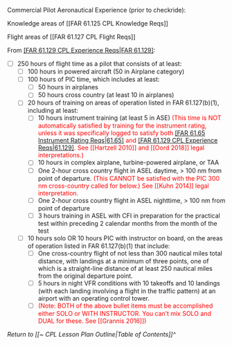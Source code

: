 Commercial Pilot Aeronautical Experience (prior to checkride):

Knowledge areas of [[FAR 61.125 CPL Knowledge Reqs]]

Flight areas of [[FAR 61.127 CPL Flight Reqs]]

From [[FAR 61.129 CPL Experience Reqs|FAR 61.129]](a):
- [ ] 250 hours of flight time as a pilot that consists of at least:
	- [ ] 100 hours in powered aircraft (50 in Airplane category)
	- [ ] 100 hours of PIC time, which includes at least:
		- [ ] 50 hours in airplanes
		- [ ] 50 hours cross country (at least 10 in airplanes)
	- [ ] 20 hours of training on areas of operation listed in FAR 61.127(b)(1), including at least:
		- [ ] 10 hours instrument training (at least 5 in ASE) <span style="color:red;">(This time is NOT automatically satisfied by training for the instrument rating, unless it was specifically logged to satisfy both [[FAR 61.65 Instrument Rating Reqs|61.65]](d) and [[FAR 61.129 CPL Experience Reqs|61.129]](a). See [[Hartzell 2010]] and [[Oord 2018]] legal interpretations.)</span>
		- [ ] 10 hours in complex airplane, turbine-powered airplane, or TAA
		- [ ] One 2-hour cross country flight in ASEL daytime, > 100 nm from point of departure. <span style="color:red;">(This CANNOT be satisfied with the PIC 300 nm cross-country called for below.) See [[Kuhn 2014]] legal interpretation.</span>
		- [ ] One 2-hour cross country flight in ASEL nighttime, > 100 nm from point of departure
		- [ ] 3 hours training in ASEL with CFI in preparation for the practical test within preceding 2 calendar months from the month of the test
	- [ ] 10 hours solo OR 10 hours PIC with instructor on board, on the areas of operation listed in FAR 61.127(b)(1) that include:
		- [ ] One cross-country flight of not less than 300 nautical miles total distance, with landings at a minimum of three points, one of which is a straight-line distance of at least 250 nautical miles from the original departure point.
		- [ ] 5 hours in night VFR conditions with 10 takeoffs and 10 landings (with each landing involving a flight in the traffic pattern) at an airport with an operating control tower.
		- [ ] <span style="color:red;">(Note: BOTH of the above bullet items must be accomplished either SOLO or WITH INSTRUCTOR. You can’t mix SOLO and DUAL for these. See [[Grannis 2016]])</span>

*Return to [[~ CPL Lesson Plan Outline|Table of Contents]]^*